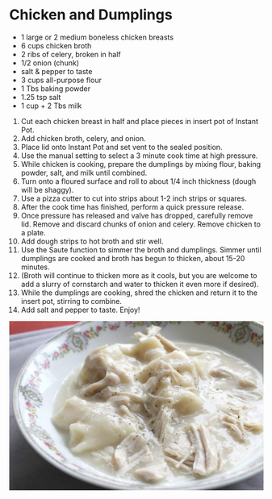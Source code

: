 # Chicken and Dumplings

- 1 large or 2 medium boneless chicken breasts
- 6 cups chicken broth
- 2 ribs of celery, broken in half
- 1/2 onion (chunk)
- salt & pepper to taste
- 3 cups all-purpose flour
- 1 Tbs baking powder
- 1.25 tsp salt
- 1 cup + 2 Tbs milk

1. Cut each chicken breast in half and place pieces in insert pot of Instant Pot.
2. Add chicken broth, celery, and onion.
3. Place lid onto Instant Pot and set vent to the sealed position.
4. Use the manual setting to select a 3 minute cook time at high pressure.
5. While chicken is cooking, prepare the dumplings by mixing flour, baking powder, salt, and milk until combined.
6. Turn onto a floured surface and roll to about 1/4 inch thickness (dough will be shaggy).
7. Use a pizza cutter to cut into strips about 1-2 inch strips or squares.
8. After the cook time has finished, perform a quick pressure release.
9. Once pressure has released and valve has dropped, carefully remove lid. Remove and discard chunks of onion and celery. Remove chicken to a plate.
10. Add dough strips to hot broth and stir well.
11. Use the Saute function to simmer the broth and dumplings. Simmer until dumplings are cooked and broth has begun to thicken, about 15-20 minutes.
12. (Broth will continue to thicken more as it cools, but you are welcome to add a slurry of cornstarch and water to thicken it even more if desired).
13. While the dumplings are cooking, shred the chicken and return it to the insert pot, stirring to combine.
14. Add salt and pepper to taste. Enjoy!

![Untitled](Chicken%20and%20Dumplings%2005db3eb32d8740c8bb082325ad8e6456/Untitled.png)